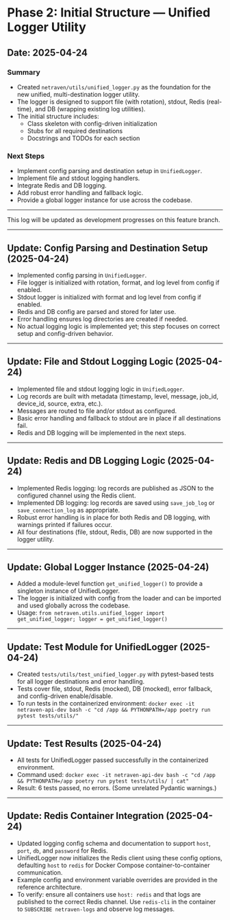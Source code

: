 # Phase 2: Initial Structure — Unified Logger Utility

## Date: 2025-04-24

### Summary
- Created `netraven/utils/unified_logger.py` as the foundation for the new unified, multi-destination logger utility.
- The logger is designed to support file (with rotation), stdout, Redis (real-time), and DB (wrapping existing log utilities).
- The initial structure includes:
  - Class skeleton with config-driven initialization
  - Stubs for all required destinations
  - Docstrings and TODOs for each section

### Next Steps
- Implement config parsing and destination setup in `UnifiedLogger`.
- Implement file and stdout logging handlers.
- Integrate Redis and DB logging.
- Add robust error handling and fallback logic.
- Provide a global logger instance for use across the codebase.

---

This log will be updated as development progresses on this feature branch.

---

## Update: Config Parsing and Destination Setup (2025-04-24)
- Implemented config parsing in `UnifiedLogger`.
- File logger is initialized with rotation, format, and log level from config if enabled.
- Stdout logger is initialized with format and log level from config if enabled.
- Redis and DB config are parsed and stored for later use.
- Error handling ensures log directories are created if needed.
- No actual logging logic is implemented yet; this step focuses on correct setup and config-driven behavior.

---

## Update: File and Stdout Logging Logic (2025-04-24)
- Implemented file and stdout logging logic in `UnifiedLogger`.
- Log records are built with metadata (timestamp, level, message, job_id, device_id, source, extra, etc.).
- Messages are routed to file and/or stdout as configured.
- Basic error handling and fallback to stdout are in place if all destinations fail.
- Redis and DB logging will be implemented in the next steps.

---

## Update: Redis and DB Logging Logic (2025-04-24)
- Implemented Redis logging: log records are published as JSON to the configured channel using the Redis client.
- Implemented DB logging: log records are saved using `save_job_log` or `save_connection_log` as appropriate.
- Robust error handling is in place for both Redis and DB logging, with warnings printed if failures occur.
- All four destinations (file, stdout, Redis, DB) are now supported in the logger utility.

---

## Update: Global Logger Instance (2025-04-24)
- Added a module-level function `get_unified_logger()` to provide a singleton instance of UnifiedLogger.
- The logger is initialized with config from the loader and can be imported and used globally across the codebase.
- Usage: `from netraven.utils.unified_logger import get_unified_logger; logger = get_unified_logger()`

---

## Update: Test Module for UnifiedLogger (2025-04-24)
- Created `tests/utils/test_unified_logger.py` with pytest-based tests for all logger destinations and error handling.
- Tests cover file, stdout, Redis (mocked), DB (mocked), error fallback, and config-driven enable/disable.
- To run tests in the containerized environment:
  `docker exec -it netraven-api-dev bash -c "cd /app && PYTHONPATH=/app poetry run pytest tests/utils/"`

---

## Update: Test Results (2025-04-24)
- All tests for UnifiedLogger passed successfully in the containerized environment.
- Command used:
  `docker exec -it netraven-api-dev bash -c "cd /app && PYTHONPATH=/app poetry run pytest tests/utils/ | cat"`
- Result: 6 tests passed, no errors. (Some unrelated Pydantic warnings.)

---

## Update: Redis Container Integration (2025-04-24)
- Updated logging config schema and documentation to support `host`, `port`, `db`, and `password` for Redis.
- UnifiedLogger now initializes the Redis client using these config options, defaulting `host` to `redis` for Docker Compose container-to-container communication.
- Example config and environment variable overrides are provided in the reference architecture.
- To verify: ensure all containers use `host: redis` and that logs are published to the correct Redis channel. Use `redis-cli` in the container to `SUBSCRIBE netraven-logs` and observe log messages. 